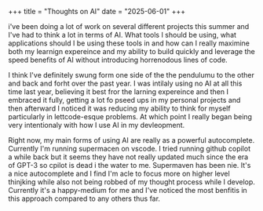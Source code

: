 +++
title = "Thoughts on AI"
date = "2025-06-01"
+++

i've been doing a lot of work on several different projects this summer and I've had to think a lot in terms of AI. What tools I should be using, what applications should I be using these tools in and how can I really maximine both my learnign expereince and my ability to build quickly and leverage the speed benefits of AI without introducing horrenodous lines of code.

I think I've definitely swung form one side of the the pendulumu to the other and back and forht over the past year. I was intilaly using no AI at all this time last year, believing it best fror the larning expereince and then I embraced it fully, getting a lot fo pseed ups in my personal projects and then afterward I noticed it was reducing my ability to think for myself particularly in lettcode-esque problems. At which point I really began being very intentionaly with how I use AI in my devleopment.

Right now, my main forms of using AI are really as a powerful autocomplete. Currently I'm running supermacen on vscode. I tried running github copilot a while back but it seems they have not really updated much since the era of GPT-3 so cpilot is dead i the water to me. Supermaven has been nie. It's a nice autocomplete and I find I'm acle to focus more on higher level thinjking while also not being robbed of my thought process while I develop. Currently it's a happy-medium for me and I've noticed the most benfitis in this approach compared to any others thus far.